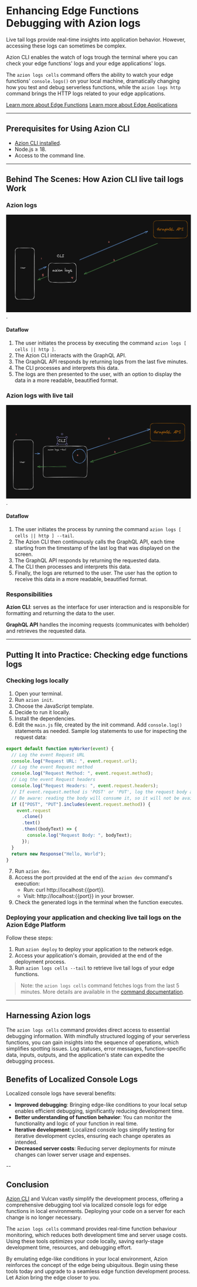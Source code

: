 # Enhancing Edge Functions Debugging with Azion logs

Live tail logs provide real-time insights into application behavior. However, accessing these logs can sometimes be complex. 

Azion CLI enables the watch of logs trough the terminal where you can check your edge functions' logs and your edge applications' logs.

The `azion logs cells` command offers the ability to watch your edge functions' `console.logs()` on your local machine, dramatically changing how you test and debug serverless functions, while the `azion logs http` command brings the HTTP logs related to your edge applications.

[Learn more about Edge Functions]()
[Learn more about Edge Applications]()


---

## Prerequisites for Using Azion CLI

- [Azion CLI installed](https://www.azion.com/en/documentation/products/azion-cli/overview/#installing-azion-cli).
- Node.js ≥ 18.
- Access to the command line.

---

## Behind The Scenes: How Azion CLI live tail logs Work

### Azion logs

![Azion logs](./logs.png "Azion logs").

#### Dataflow

1. The user initiates the process by executing the command `azion logs [ cells || http ]`.
2. The Azion CLI interacts with the GraphQL API.
3. The GraphQL API responds by returning logs from the last five minutes.
4. The CLI processes and interprets this data.
5. The logs are then presented to the user, with an option to display the data in a more readable, beautified format.

### Azion logs with live tail 

![Azion live tail logs](./live-tail.png "Azion live tail logs").

#### Dataflow

1. The user initiates the process by running the command `azion logs [ cells || http ] --tail`.
2. The Azion CLI then continuously calls the GraphQL API, each time starting from the timestamp of the last log that was displayed on the screen.
3. The GraphQL API responds by returning the requested data.
4. The CLI then processes and interprets this data.
5. Finally, the logs are returned to the user. The user has the option to receive this data in a more readable, beautified format.

### Responsibilities

**Azion CLI**: serves as the interface for user interaction and is responsible for formatting and returning the data to the user.

**GraphQL API**  handles the incoming requests (communicates with beholder) and retrieves the requested data.

---

## Putting It into Practice: Checking edge functions logs

### Checking logs locally

1.  Open your terminal.
2.  Run `azion init`.
3.  Choose the JavaScript template.
4.  Decide to run it locally.
5.  Install the dependencies.
6.  Edit the `main.js` file, created by the init command. Add `console.log()` statements as needed. Sample log statements to use for inspecting the request data:

```js
export default function myWorker(event) {
  // Log the event Request URL
  console.log("Request URL: ", event.request.url);
  // Log the event Request method
  console.log("Request Method: ", event.request.method);
  // Log the event Request headers
  console.log("Request Headers: ", event.request.headers);
  // If event.request.method is 'POST' or 'PUT', log the request body as well
  // Be aware: reading the body will consume it, so it will not be available for fetching anymore
  if (["POST", "PUT"].includes(event.request.method)) {
    event.request
      .clone()
      .text()
      .then((bodyText) => {
        console.log("Request Body: ", bodyText);
      });
  }
  return new Response("Hello, World");
}
```

7.  Run `azion dev`.
8.  Access the port provided at the end of the `azion dev` command's execution:
    - Run: curl http://localhost:{{port}}.
    - Visit: http://localhost:{{port}} in your browser.
9.  Check the generated logs in the terminal when the function executes.

### Deploying your application and checking live tail logs on the Azion Edge Platform

Follow these steps:

1.  Run `azion deploy` to deploy your application to the network edge.
2.  Access your application's domain, provided at the end of the deployment process.
3.  Run `azion logs cells --tail` to retrieve live tail logs of your edge functions.

> Note: the `azion logs cells` command fetches logs from the last 5 minutes. More details are available in the [command documentation](https://www.azion.com/en/documentation/products/azion-cli/overview/#using-azion-logs-cells).

---

## Harnessing Azion logs

The `azion logs cells` command provides direct access to essential debugging information. With mindfully structured logging of your serverless functions, you can gain insights into the sequence of operations, which simplifies spotting issues. Log statuses, error messages, function-specific data, inputs, outputs, and the application's state can expedite the debugging process.

## Benefits of Localized Console Logs

Localized console logs have several benefits:

- **Improved debugging**: Bringing edge-like conditions to your local setup enables efficient debugging, significantly reducing development time.
- **Better understanding of function behavior**: You can monitor the functionality and logic of your function in real time.
- **Iterative development**: Localized console logs simplify testing for iterative development cycles, ensuring each change operates as intended.
- **Decreased server costs**: Reducing server deployments for minute changes can lower server usage and expenses.

--

## Conclusion

[Azion CLI](https://www.azion.com/en/documentation/products/azion-cli/overview/) and Vulcan vastly simplify the development process, offering a comprehensive debugging tool via localized console logs for edge functions in local environments. Deploying your code on a server for each change is no longer necessary.

The `azion logs cells` command provides real-time function behaviour monitoring, which reduces both development time and server usage costs. Using these tools optimizes your code locally, saving early-stage development time, resources, and debugging effort.

By emulating edge-like conditions in your local environment, Azion reinforces the concept of the edge being ubiquitous. Begin using these tools today and upgrade to a seamless edge function development process. Let Azion bring the edge closer to you.

